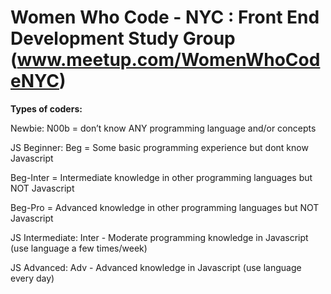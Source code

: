 Women Who Code - NYC : Front End Development Study Group (www.meetup.com/WomenWhoCodeNYC)
==========  

**Types of coders:**

Newbie:
N00b = don’t know ANY programming language and/or concepts

JS Beginner:
Beg = Some basic programming experience but dont know Javascript 

Beg-Inter = Intermediate knowledge in other programming languages but NOT Javascript

Beg-Pro = Advanced knowledge in other programming languages but NOT Javascript

JS Intermediate:
Inter - Moderate programming knowledge in Javascript (use language a few times/week)

JS Advanced:
Adv - Advanced knowledge in Javascript (use language every day)
